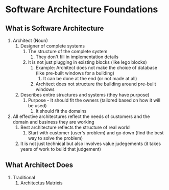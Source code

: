 # Software Architecture Foundations #
## What is Software Architecture ##
1. Architect (Noun)
	1. Designer of complete systems
		1. The structure of the complete system
			1. They don't fill in implementation details
		2. It is not just plugging in existing blocks (like lego blocks)
			1. Example: Architect does not make the choice of database (like pre-built windows for a building)
				1. It can be done at the end (or not made at all)
			2. Architect does not structure the building around pre-built windows
	2. Describes entire structures and systems (they have purpose)
		1. Purpose - It should fit the owners (tailored based on how it will be used)
			1. It should fit the domains
2. All effective architectures reflect the needs of customers and the domain and business they are working
	1. Best architecture reflects the structure of real world
		1. Start with customer (user's problem) and go down (find the best way to solve the problem)
	2. It is not just technical but also involves value judegements (it takes years of work to build that judgement)

## What Architect Does ##
1. Traditional
	1. Architectus Matrixis